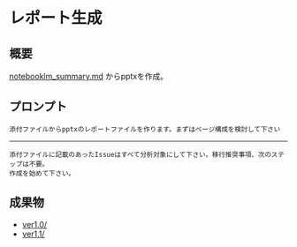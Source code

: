 # レポート生成

## 概要
[notebooklm_summary.md](../2.サマリ生成/notebooklm_summary.md) からpptxを作成。

## プロンプト

```Claude
添付ファイルからpptxのレポートファイルを作ります。まずはページ構成を検討して下さい
```

---

```ChatGPT
添付ファイルに記載のあったIssueはすべて分析対象にして下さい。移行推奨事項、次のステップは不要。
作成を始めて下さい。
```

## 成果物
- [ver1.0/](ver1.0/)
- [ver1.1/](ver1.1/)

